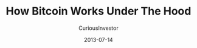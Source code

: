 ---
layout: media
title: How Bitcoin Works Under The Hood
date: 2013-07-14
categories: ['Education']
author: ['CuriousInvestor']
excerpt: The goal of this video is to explain how Bitcoin works under the hood to give a clearer idea of what it really means to own, send, or mine bitcoins. First, a high level overview of what Bitcoin is.
external_url: https://www.youtube.com/watch?v=Lx9zgZCMqXE
---